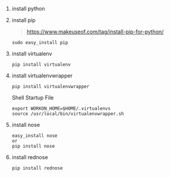 1. install python
2. install pip
    > https://www.makeuseof.com/tag/install-pip-for-python/

    ~~~
    sudo easy_install pip
    ~~~

3. install virtualenv
    ~~~
    pip install virtualenv
    ~~~
4. install virtualenvwrapper
    ~~~
    pip install virtualenvwrapper
    ~~~

    Shell Startup File
    ~~~
    export WORKON_HOME=$HOME/.virtualenvs
    source /usr/local/bin/virtualenvwrapper.sh
    ~~~

5. install nose
    ~~~
    easy_install nose
    or
    pip install nose
    ~~~
6. install rednose
    ~~~
    pip install rednose
    ~~~